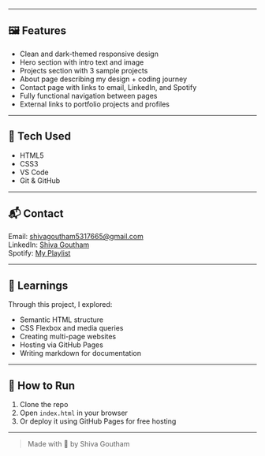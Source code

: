 
---

## 🖼️ Features

- Clean and dark-themed responsive design
- Hero section with intro text and image
- Projects section with 3 sample projects
- About page describing my design + coding journey
- Contact page with links to email, LinkedIn, and Spotify
- Fully functional navigation between pages
- External links to portfolio projects and profiles

---

## 🚀 Tech Used

- HTML5
- CSS3
- VS Code
- Git & GitHub

---

## 📬 Contact

Email: [shivagoutham5317665@gmail.com](mailto:shivagoutham5317665@gmail.com)  
LinkedIn: [Shiva Goutham](https://www.linkedin.com/in/shiva-goutham-26bb23317/)  
Spotify: [My Playlist](https://open.spotify.com/user/c70862eyyjw2yks0vuygreu5v)

---

## 🧠 Learnings

Through this project, I explored:
- Semantic HTML structure
- CSS Flexbox and media queries
- Creating multi-page websites
- Hosting via GitHub Pages
- Writing markdown for documentation

---

## 📌 How to Run

1. Clone the repo  
2. Open `index.html` in your browser  
3. Or deploy it using GitHub Pages for free hosting  

---

> Made with 💜 by Shiva Goutham
